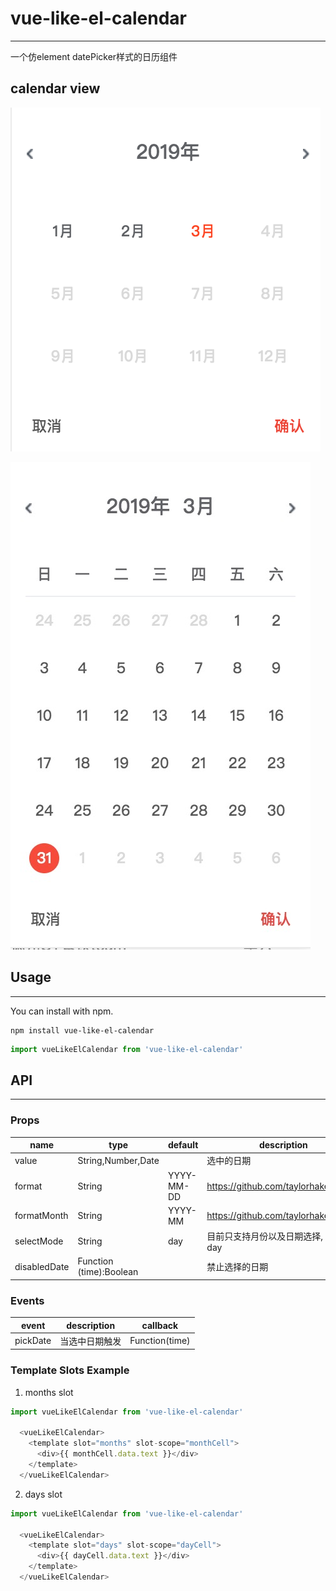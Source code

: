 # vue-like-el-calendar
___

一个仿element datePicker样式的日历组件

## calendar view
![avatar](/readmeImg/view1.png)

![avatar](/readmeImg/view2.jpeg)

## Usage
___

You can install with npm.

    npm install vue-like-el-calendar


```javascript
import vueLikeElCalendar from 'vue-like-el-calendar'
``` 

## API
___

### Props

| name           | type                               | default         | description |
| --------------- | ------------------------------ | --------------- | ------------- |
| value           | String,Number,Date        |                     | 选中的日期 |
| format         | String                             | YYYY-MM-DD | https://github.com/taylorhakes/fecha   |
| formatMonth     | String                             | YYYY-MM   | https://github.com/taylorhakes/fecha   |
| selectMode  | String                             | day              | 目前只支持月份以及日期选择, month / day |
| disabledDate| Function (time):Boolean |                      | 禁止选择的日期 |

### Events

| event      | description       | callback           |
| ----------- | ------------------- | ------------------ |
| pickDate | 当选中日期触发 | Function(time) |

### Template Slots Example

1. months slot

```javascript
import vueLikeElCalendar from 'vue-like-el-calendar'

  <vueLikeElCalendar>
    <template slot="months" slot-scope="monthCell">
      <div>{{ monthCell.data.text }}</div>
    </template>
  </vueLikeElCalendar>
``` 

2. days slot

```javascript
import vueLikeElCalendar from 'vue-like-el-calendar'

  <vueLikeElCalendar>
    <template slot="days" slot-scope="dayCell">
      <div>{{ dayCell.data.text }}</div>
    </template>
  </vueLikeElCalendar>
``` 